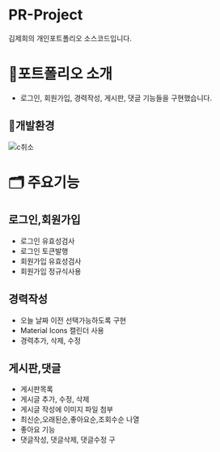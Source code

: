 # PR-Project

김제희의 개인포트폴리오 소스코드입니다.

# 📁포트폴리오 소개
* 로그인, 회원가입, 경력작성, 게시판, 댓글 기능들을 구현했습니다.


## 🎈개발환경
![c취소](https://github.com/Kim-Jae-He/PR-Project/assets/135501169/95290dc5-f6f7-4c16-988f-f16afc9887f0)


# 🗂️ 주요기능
## 로그인,회원가입
* 로그인 유효성검사
* 로그인 토큰발행
* 회원가입 유효성검사
* 회원가입 정규식사용

## 경력작성
* 오늘 날짜 이전 선택가능하도록 구현
* Material Icons 캘린더 사용
* 경력추가, 삭제, 수정

## 게시판,댓글
* 게시판목록
* 게시글 추가, 수정, 삭제
* 게시글 작성에 이미지 파일 첨부
* 최신순,오래된순,좋아요순,조회수순 나열
* 좋아요 기능
* 댓글작성, 댓글삭제, 댓글수정 구










